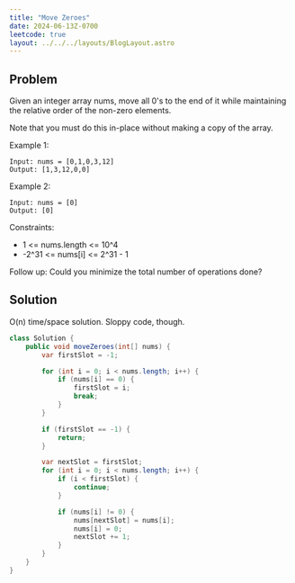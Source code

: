 ```yaml
---
title: "Move Zeroes"
date: 2024-06-13Z-0700
leetcode: true
layout: ../../../layouts/BlogLayout.astro
---
```


## Problem

Given an integer array nums, move all 0's to the end of it while maintaining the relative order of the non-zero elements.

Note that you must do this in-place without making a copy of the array.

Example 1:

```text
Input: nums = [0,1,0,3,12]
Output: [1,3,12,0,0]
```

Example 2:

```text
Input: nums = [0]
Output: [0]
```

Constraints:

- 1 <= nums.length <= 10^4
- -2^31 <= nums[i] <= 2^31 - 1

Follow up: Could you minimize the total number of operations done?

## Solution

O(n) time/space solution. Sloppy code, though.

```java
class Solution {
    public void moveZeroes(int[] nums) {
        var firstSlot = -1;

        for (int i = 0; i < nums.length; i++) {
            if (nums[i] == 0) {
                firstSlot = i;
                break;
            }
        }

        if (firstSlot == -1) {
            return;
        }

        var nextSlot = firstSlot;
        for (int i = 0; i < nums.length; i++) {
            if (i < firstSlot) {
                continue;
            }

            if (nums[i] != 0) {
                nums[nextSlot] = nums[i];
                nums[i] = 0;
                nextSlot += 1;
            }
        }
    }
}
```
